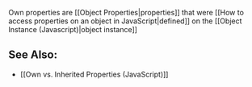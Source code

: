 Own properties are [[Object Properties|properties]] that were [[How to access properties on an object in JavaScript|defined]] on the [[Object Instance (Javascript)|object instance]]

## See Also:
- [[Own vs. Inherited Properties (JavaScript)]]